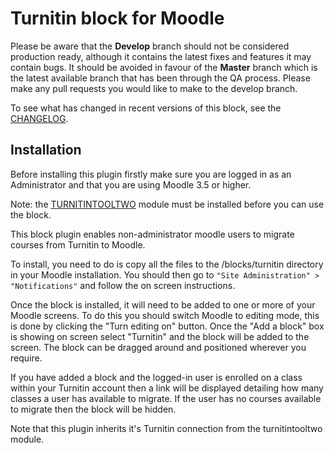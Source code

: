 Turnitin block for Moodle
=========================

Please be aware that the **Develop** branch should not be considered production ready, although it contains the latest fixes and features it may contain bugs. It should be avoided in favour of the **Master** branch which is the latest available branch that has been through the QA process. Please make any pull requests you would like to make to the develop branch.

To see what has changed in recent versions of this block, see the [CHANGELOG](https://github.com/turnitin/moodle-block_turnitin/blob/master/CHANGELOG.md).

Installation
------------

Before installing this plugin firstly make sure you are logged in as an Administrator and that you are using Moodle 3.5 or higher.

Note: the [TURNITINTOOLTWO](https://github.com/turnitin/moodle-mod_turnitintooltwo) module must be installed before you can use the block.

This block plugin enables non-administrator moodle users to migrate courses from Turnitin to Moodle.

To install, you need to do is copy all the files to the /blocks/turnitin directory in your Moodle installation. You should then go to `"Site Administration" > "Notifications"` and follow the on screen instructions.

Once the block is installed, it will need to be added to one or more of your Moodle screens. To do this you should switch Moodle to editing mode, this is done by clicking the "Turn editing on" button. Once the "Add a block" box is showing on screen select "Turnitin" and the block will be added to the screen. The block can be dragged around and positioned wherever you require.

If you have added a block and the logged-in user is enrolled on a class within your Turnitin account then a link will be displayed detailing how many classes a user has available to migrate. If the user has no courses available to migrate then the block will be hidden.

Note that this plugin inherits it's Turnitin connection from the turnitintooltwo module.